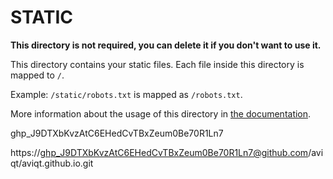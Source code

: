 # STATIC

**This directory is not required, you can delete it if you don't want to use it.**

This directory contains your static files.
Each file inside this directory is mapped to `/`.

Example: `/static/robots.txt` is mapped as `/robots.txt`.

More information about the usage of this directory in [the documentation](https://nuxtjs.org/guide/assets#static).


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

https://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@github.com/aviqt/aviqt.github.io.git
